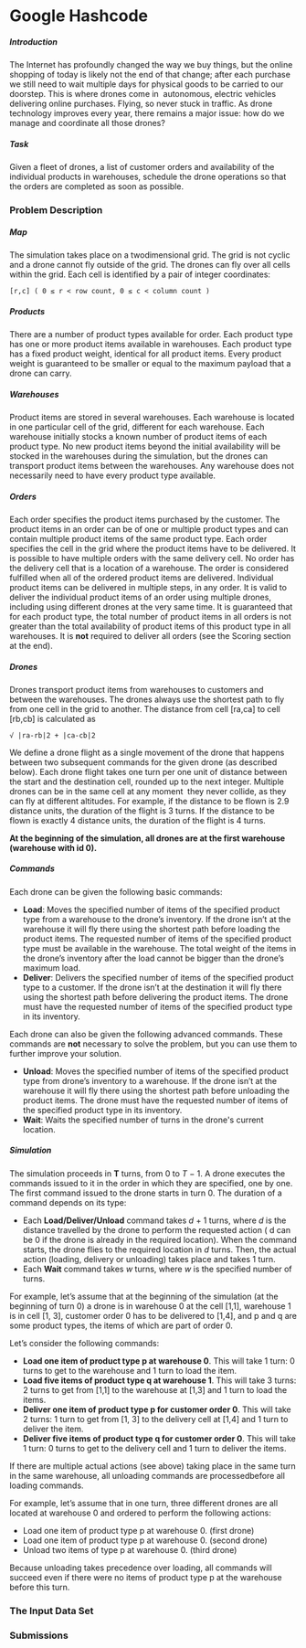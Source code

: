 # Google Hashcode

##### Introduction
The Internet has profoundly changed the way we buy things, but the online shopping of today is likely not the end of that change; after each purchase we still need to wait multiple days for physical goods to be carried to our doorstep. This is where drones come in ­ autonomous, electric vehicles delivering online purchases. Flying, so never stuck in traffic. As drone technology improves every year, there remains a major issue: how do we manage and coordinate all those drones?

##### Task
Given a fleet of drones, a list of customer orders and availability of the individual products in warehouses,
schedule the drone operations so that the orders are completed as soon as possible.

### Problem Description

##### Map
The simulation takes place on a two­dimensional grid. The grid is ​not cyclic and a drone cannot fly outside
of the grid. The drones can fly over all cells within the grid. Each cell is identified by a pair of integer coordinates:
```
[​r​,c] ( 0 ≤ r < row count, 0 ≤ c < column count )
```

##### Products
There are a number of product types available for order. Each product type has one or more product items available in warehouses. Each product type has a fixed product weight, identical for all product items. Every product weight is guaranteed to be smaller or equal to the maximum payload that a drone can carry.

##### Warehouses
Product items are stored in several warehouses. Each warehouse is located in one particular cell of the grid, different for each warehouse. Each warehouse initially stocks a known number of product items of each product type. No new product items beyond the initial availability will be stocked in the warehouses during the simulation, but the drones can transport product items between the warehouses. Any warehouse does not necessarily need to have every product type available.

##### Orders
Each order specifies the product items purchased by the customer. The product items in an order can be of one or multiple product types and can contain multiple product items of the same product type. Each order specifies the cell in the grid where the product items have to be delivered. It is possible to have multiple orders with the same delivery cell. No order has the delivery cell that is a location of a warehouse. The order is considered fulfilled when all of the ordered product items are delivered. Individual product items can be delivered in multiple steps, in any order. It is valid to deliver the individual product items of an order using multiple drones, including using different drones at the very same time. It is guaranteed that for each product type, the total number of product items in all orders is ​not greater than the total availability of product items of this product type in all warehouses. It is **not** required to deliver all orders (see the Scoring section at the end).

##### Drones
Drones transport product items from warehouses to customers and between the warehouses. The drones always use the shortest path to fly from one cell in the grid to another. The distance from cell [ra,ca] to cell [rb,cb] is calculated as
```
√ |ra-rb|2 + |ca-cb|2
```
We define a drone flight as a single movement of the drone that happens between two subsequent commands for the given drone (as described below). Each drone flight takes ​one turn per one unit of distance between the start and the destination cell, rounded up to the next integer. Multiple drones can be in the same cell at any moment ­ they never collide, as they can fly at different altitudes. For ​example​, if the distance to be flown is 2.9 distance units, the duration of the flight is 3 turns. If the distance to be flown is exactly 4 distance units, the duration of the flight is 4 turns.

**At the beginning of the simulation, all drones are at the first warehouse (warehouse with id 0).**

##### Commands
Each drone can be given the following basic commands:

* **Load​**: Moves the specified number of items of the specified product type from a warehouse to the drone’s inventory. If the drone isn’t at the warehouse it will fly there using the shortest path before loading the product items. The requested number of items of the specified product type must be available in the warehouse. The total weight of the items in the drone’s inventory after the load
cannot be bigger than the drone’s maximum load.
* **Deliver​**: Delivers the specified number of items of the specified product type to a customer. If the drone isn’t at the destination it will fly there using the shortest path before delivering the product items. The drone must have the requested number of items of the specified product type in its inventory.

Each drone can also be given the following advanced commands. These commands are **not** necessary to solve the problem, but you can use them to further improve your solution.

* **Unload​**: Moves the specified number of items of the specified product type from drone’s inventory to a warehouse. If the drone isn’t at the warehouse it will fly there using the shortest path before unloading the product items. The drone must have the requested number of items of the specified product type in its inventory.
* **Wait**: Waits the specified number of turns in the drone's current location.

##### Simulation
The simulation proceeds in ​**T** turns, from 0 to *T* − 1. A drone executes the commands issued to it in the order in which they are specified, one by one. The first command issued to the drone starts in turn 0. The duration of a command depends on its type:
* Each ​**Load/Deliver​/Unload** command takes *d* + 1 turns, where *d* is the distance travelled by the drone to perform the requested action ( d can be 0 if the drone is already in the required location). When the command starts, the drone flies to the required location in *d* turns. Then, the ​actual action (loading, delivery or unloading) takes place and takes 1 turn.
* Each ​**Wait** command takes *w* turns, where *w* is the specified number of turns.

For ​example​, let’s assume that at the beginning of the simulation (at the beginning of turn 0) a drone is in warehouse 0 at the cell [1,1], warehouse 1 is in cell [1, 3], customer order 0 has to be delivered to [1,4], and p and q are some product types, the items of which are part of order 0.

Let’s consider the following commands:

* **Load one item of product type p at warehouse 0**. This will take 1 turn: 0 turns to get to the warehouse and 1 turn to load the item.
* **Load five items of product type q at warehouse 1**. This will take 3 turns: 2 turns to get from [1,1] to the warehouse at [1,3] and 1 turn to load the items.
* **Deliver one item of product type p for customer order 0​**. This will take 2 turns: 1 turn to get from [1, 3] to the delivery cell at [1,4] and 1 turn to deliver the item.
* **Deliver five items of product type q for customer order 0​**. This will take 1 turn: 0 turns to get to the delivery cell and 1 turn to deliver the items.

If there are multiple ​actual actions (see above) taking place in the same turn in the same warehouse, all unloading commands are processed ​before​ all loading commands.

For ​example​, let’s assume that in one turn, three different drones are all located at warehouse 0 and ordered to perform the following actions:
* Load one item of product type p at warehouse 0. (first drone)
* Load one item of product type p at warehouse 0. (second drone)
* Unload two items of type p at warehouse 0. (third drone)

Because unloading takes precedence over loading, all commands will succeed even if there were no items of product type p at the warehouse before this turn.

### The Input Data Set

### Submissions

